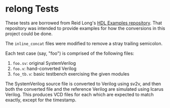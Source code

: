 # relong Tests

These tests are borrowed from Reid Long's [HDL Examples
repository](https://bitbucket.org/ReidLong/hdl-examples). That repository was
intended to provide examples for how the conversions in this project could be
done.

The `inline_concat` files were modified to remove a stray trailing semicolon.

Each test case (say, "foo") is comprised of the following files:

1. `foo.sv`: original SystemVerilog
2. `foo.v`: hand-converted Verilog
3. `foo_tb.v`: basic testbench exercising the given modules

The SystemVerilog source file is converted to Verilog using sv2v, and then both
the converted file and the reference Verilog are simulated using Icarus Verilog.
This produces VCD files for each which are expected to match exactly, except for
the timestamp.
